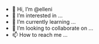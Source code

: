 - 👋 Hi, I’m @elleni
- 👀 I’m interested in ...
- 🌱 I’m currently learning ...
- 💞️ I’m looking to collaborate on ...
- 📫 How to reach me ...

<!---
elleni/elleni is a ✨ special ✨ repository because its `README.md` (this file) appears on your GitHub profile.
You can click the Preview link to take a look at your changes.
--->
